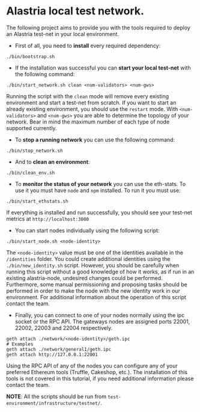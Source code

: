 # Alastria local test network.

The following project aims to provide you with the tools required to
deploy an Alastria test-net in your local environment.

- First of all, you need to **install** every required dependency:
```
./bin/bootstrap.sh
```
- If the installation was successful you can **start your local test-net** with the following
command:
```
./bin/start_network.sh clean <num-validators> <num-gws>
```
Running the script with the `clean` mode will remove every existing environment and
start a test-net from scratch. If you want to start an already existing environment,
you should use the `restart` mode. With `<num-validators>` and `<num-gws>` you are
able to determine the topology of your network. Bear in mind the maximum number of
each type of node supported currently.

- To **stop a running network** you can use the following command:
```
./bin/stop_network.sh
``` 

- And to **clean an environment**:
```
./bin/clean_env.sh
```

- To **monitor the status of your network** you can use the eth-stats. To use it you must
have `node` and `npm` installed. To run it you must use:
```
./bin/start_ethstats.sh
``` 
If everything is installed and run successfully, you should see your test-net metrics at
`http://localhost:3000`

- You can start nodes individually using the following script:
```
./bin/start_node.sh <node-identity>
```
The `<node-identity>` value must be one of the identities available in the `/identities` folder.
You could create additional identities using the `./bin/new_identity.sh` script. However, you should
be carefully when running this script without a good knowledge of how it works, as if run in an
existing alastria-node, undesired changes could be performed. Furthermore, some manual
permissioning and proposing tasks should be performed in order to make the node with the new 
identity work in our environment. For additional information about
the operation of this script contact the team.

- Finally, you can connect to one of your nodes normally using the ipc socket or the RPC API. The
gateways nodes are assigned ports 22001, 22002, 22003 and 22004 respectively.
```
geth attach ./network/<node-identity>/geth.ipc
# Examples
geth attach ./network/general1/geth.ipc
geth attach http://127.0.0.1:22001
```
Using the RPC API of any of the nodes you can configure any of your preferred Ethereum tools (Truffle, Cakeshop, etc.).
The installation of this tools is not covered in this tutorial, if you need additional information please contact the team.

**NOTE**: All the scripts should be run from `test-environment/infrastructure/testnet/`.